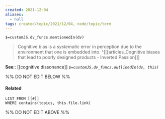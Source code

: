 ```yaml
---
created: 2021-12-04 
aliases:
  - null
tags: created/topic/2021/12/04, node/topic/term
---
```

`$=customJS.dv_funcs.mentionedIn(dv)`

> Cognitive bias is a *systematic* error in perception due to the environment that one is embedded into. 
^[[[articles_Cognitive biases that lead to poorly designed products - Inverted Passion]]]

**See**:: [[cognitive dissonance]]
*`$=customJS.dv_funcs.outlinedIn(dv, this)`*

%% DO NOT EDIT BELOW %%
#### Related 
```dataview
LIST FROM [[#]]
WHERE contains(topics, this.file.link)
```
%% DO NOT EDIT ABOVE %%
